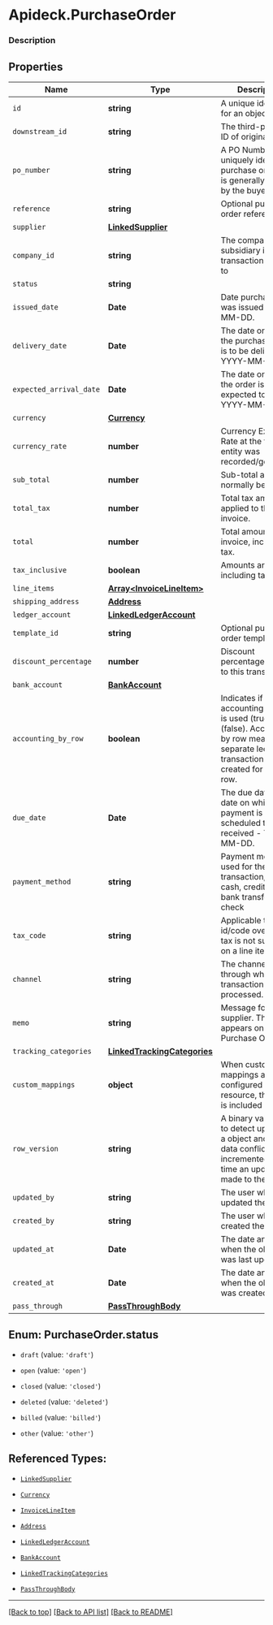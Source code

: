 # Apideck.PurchaseOrder

### Description

## Properties
Name | Type | Description | Notes
------------ | ------------- | ------------- | -------------
`id` | **string** | A unique identifier for an object. | [optional] 
`downstream_id` | **string** | The third-party API ID of original entity | [optional] 
`po_number` | **string** | A PO Number uniquely identifies a purchase order and is generally defined by the buyer. | [optional] 
`reference` | **string** | Optional purchase order reference. | [optional] 
`supplier` | [**LinkedSupplier**](LinkedSupplier.md) |  | [optional] 
`company_id` | **string** | The company or subsidiary id the transaction belongs to | [optional] 
`status` | **string** |  | [optional] 
`issued_date` | **Date** | Date purchase order was issued - YYYY-MM-DD. | [optional] 
`delivery_date` | **Date** | The date on which the purchase order is to be delivered - YYYY-MM-DD. | [optional] 
`expected_arrival_date` | **Date** | The date on which the order is expected to arrive - YYYY-MM-DD. | [optional] 
`currency` | [**Currency**](Currency.md) |  | [optional] 
`currency_rate` | **number** | Currency Exchange Rate at the time entity was recorded/generated. | [optional] 
`sub_total` | **number** | Sub-total amount, normally before tax. | [optional] 
`total_tax` | **number** | Total tax amount applied to this invoice. | [optional] 
`total` | **number** | Total amount of invoice, including tax. | [optional] 
`tax_inclusive` | **boolean** | Amounts are including tax | [optional] 
`line_items` | [**Array&lt;InvoiceLineItem&gt;**](InvoiceLineItem.md) |  | [optional] 
`shipping_address` | [**Address**](Address.md) |  | [optional] 
`ledger_account` | [**LinkedLedgerAccount**](LinkedLedgerAccount.md) |  | [optional] 
`template_id` | **string** | Optional purchase order template | [optional] 
`discount_percentage` | **number** | Discount percentage applied to this transaction. | [optional] 
`bank_account` | [**BankAccount**](BankAccount.md) |  | [optional] 
`accounting_by_row` | **boolean** | Indicates if accounting by row is used (true) or not (false). Accounting by row means that a separate ledger transaction is created for each row. | [optional] 
`due_date` | **Date** | The due date is the date on which a payment is scheduled to be received - YYYY-MM-DD. | [optional] 
`payment_method` | **string** | Payment method used for the transaction, such as cash, credit card, bank transfer, or check | [optional] 
`tax_code` | **string** | Applicable tax id/code override if tax is not supplied on a line item basis. | [optional] 
`channel` | **string** | The channel through which the transaction is processed. | [optional] 
`memo` | **string** | Message for the supplier. This text appears on the Purchase Order. | [optional] 
`tracking_categories` | [**LinkedTrackingCategories**](LinkedTrackingCategories.md) |  | [optional] 
`custom_mappings` | **object** | When custom mappings are configured on the resource, the result is included here. | [optional] 
`row_version` | **string** | A binary value used to detect updates to a object and prevent data conflicts. It is incremented each time an update is made to the object. | [optional] 
`updated_by` | **string** | The user who last updated the object. | [optional] 
`created_by` | **string** | The user who created the object. | [optional] 
`updated_at` | **Date** | The date and time when the object was last updated. | [optional] 
`created_at` | **Date** | The date and time when the object was created. | [optional] 
`pass_through` | [**PassThroughBody**](PassThroughBody.md) |  | [optional] 





<a name="PurchaseOrderStatus"></a>
## Enum: PurchaseOrder.status


* `draft` (value: `'draft'`)

* `open` (value: `'open'`)

* `closed` (value: `'closed'`)

* `deleted` (value: `'deleted'`)

* `billed` (value: `'billed'`)

* `other` (value: `'other'`)




## Referenced Types:




* [`LinkedSupplier`](LinkedSupplier.md)





* [`Currency`](Currency.md)





* [`InvoiceLineItem`](InvoiceLineItem.md)
* [`Address`](Address.md)
* [`LinkedLedgerAccount`](LinkedLedgerAccount.md)


* [`BankAccount`](BankAccount.md)






* [`LinkedTrackingCategories`](LinkedTrackingCategories.md)






* [`PassThroughBody`](PassThroughBody.md)

---

[[Back to top]](#) [[Back to API list]](../../../../README.md#documentation-for-api-endpoints) [[Back to README]](../../../../README.md)


